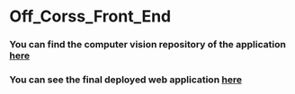 # Off_Corss_Front_End

### You can find the computer vision repository of the application [here](https://github.com/nestorsgarzonc/ds4a_computer_vision)

### You can see the final deployed web application [here](http://ec2-18-217-12-2.us-east-2.compute.amazonaws.com:8050/)
